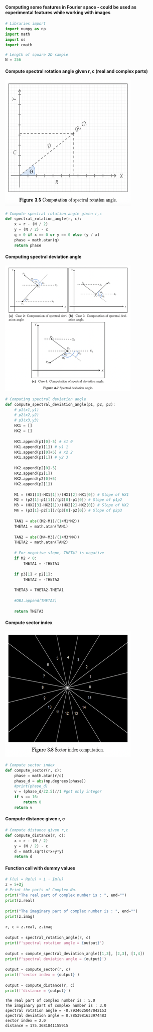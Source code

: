 #### Computing some features in Fourier space - could be used as experimental features while working with images


```python
# Libraries import
import numpy as np
import math
import os
import cmath
```


```python
# Length of square 2D sample
N = 256
```

#### Compute spectral rotation angle given r, c (real and complex parts)

<img height="400" width="400" src="./figures/f1.png" />


```python
# Compute spectral rotation angle given r,c
def spectral_rotation_angle(r, c):
    x = r - (N / 2)
    y = (N / 2) - c
    q = 0 if x == 0 or y == 0 else (y / x)
    phase = math.atan(q)
    return phase
```

#### Computing spectral deviation angle

<img height="400" width="400" src="./figures/f3.png" />


```python
# Computing spectral deviation angle
def compute_spectral_deviation_angle(p1, p2, p3):
    # p1(x1,y1)
    # p2(x2,y2)
    # p3(x3,y3)
    HX1 = []
    HX2 = []
    
    HX1.append(p1[0]-5) # x1 0
    HX1.append(p1[1]) # y1 1
    HX1.append(p1[0]+5) # x2 2
    HX1.append(p1[1]) # y2 3
    
    HX2.append(p2[0]-5)
    HX2.append(p2[1])
    HX2.append(p2[0]+5)
    HX2.append(p2[1])
    
    M1 = (HX1[3]-HX1[1])/(HX1[2]-HX1[0]) # Slope of HX1
    M2 = (p2[1]-p1[1])/(p2[0]-p1[0]) # Slope of p1p2
    M3 = (HX2[3]-HX2[1])/(HX2[2]-HX2[0]) # Slope of HX2
    M4 = (p3[1]-p2[1])/(p3[0]-p2[0]) # Slope of p2p3
    
    TAN1 = abs((M2-M1)/(1+M1*M2))
    THETA1 = math.atan(TAN1)
    
    TAN2 = abs((M4-M3)/(1+M3*M4))
    THETA2 = math.atan(TAN2)
    
    # For negative slope, THETA1 is negative
    if M2 < 0:
        THETA1 = -THETA1
        
    if p3[1] < p2[1]:
        THETA2 = -THETA2
    
    THETA3 = THETA2-THETA1
    
    #OBJ.append(THETA3)
    
    return THETA3
```

#### Compute sector index

<img height="400" width="400" src="./figures/f2.png" />


```python
# Compute sector index
def compute_sector(r, c):
    phase = math.atan(r/c)
    phase_d = abs(np.degrees(phase))
    #print(phase_d)
    v = (phase_d/22.5)//1 #get only integer
    if v == 16:
        return 0
    return v
```

#### Compute distance given r, c


```python
# Compute distance given r,c
def compute_distance(r, c):
    x = r - (N / 2)
    y = (N / 2) - c
    d = math.sqrt(x*x+y*y)
    return d
```

#### Function call with dummy values


```python
# F(u) = Re(u) + i · Im(u) 
z = 5+3j
# Print the parts of Complex No.
print("The real part of complex number is : ", end="")
print(z.real)
 
print("The imaginary part of complex number is : ", end="")
print(z.imag)

r, c = z.real, z.imag

output = spectral_rotation_angle(r, c)
print(f'spectral rotation angle = {output}')

output = compute_spectral_deviation_angle([1,3], [2,3], [1,4])
print(f'spectral deviation angle = {output}')

output = compute_sector(r, c)
print(f'sector index = {output}')

output = compute_distance(r, c)
print(f'distance = {output}')
```

    The real part of complex number is : 5.0
    The imaginary part of complex number is : 3.0
    spectral rotation angle = -0.7934625047042153
    spectral deviation angle = 0.7853981633974483
    sector index = 2.0
    distance = 175.3681841155915

